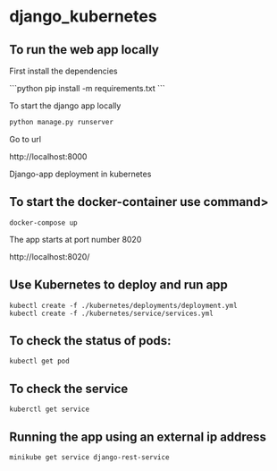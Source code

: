# django_kubernetes
## To run the web app locally
<p>First install the dependencies</p>
```python
pip install -m requirements.txt
```
<p> To start the django app locally </p>

```python
python manage.py runserver
```
<p>Go to url</p>

http://localhost:8000
  
Django-app deployment in kubernetes
## To start the docker-container use command>
```docker
docker-compose up
```
<p>The app starts at port number 8020</p>
http://localhost:8020/

## Use Kubernetes to deploy and run app
```kubernetes
kubectl create -f ./kubernetes/deployments/deployment.yml
kubectl create -f ./kubernetes/service/services.yml
```

## To check the status of pods:
```kubernetes
kubectl get pod
```
## To check the service
```kubernetes
kuberctl get service
```
## Running the app using an external ip address
```kubernetes
minikube get service django-rest-service
```
